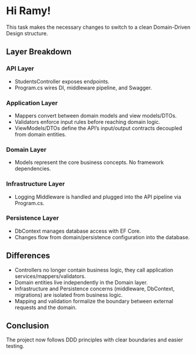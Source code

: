 # Hi Ramy!

This task makes the necessary changes to switch to a clean Domain-Driven Design structure.

## Layer Breakdown

### API Layer
- StudentsController exposes endpoints.
- Program.cs wires DI, middleware pipeline, and Swagger.

### Application Layer
- Mappers convert between domain models and view models/DTOs.
- Validators enforce input rules before reaching domain logic.
- ViewModels/DTOs define the API’s input/output contracts decoupled from domain entities.

### Domain Layer
- Models represent the core business concepts. No framework dependencies.

### Infrastructure Layer
- Logging Middleware is handled and plugged into the API pipeline via Program.cs.

### Persistence Layer
- DbContext manages database access with EF Core.
- Changes flow from domain/persistence configuration into the database.

## Differences
- Controllers no longer contain business logic, they call application services/mappers/validators.
- Domain entities live independently in the Domain layer.
- Infrastructure and Persistence concerns (middleware, DbContext, migrations) are isolated from business logic.
- Mapping and validation formalize the boundary between external requests and the domain.


## Conclusion
The project now follows DDD principles with clear boundaries and easier testing.
